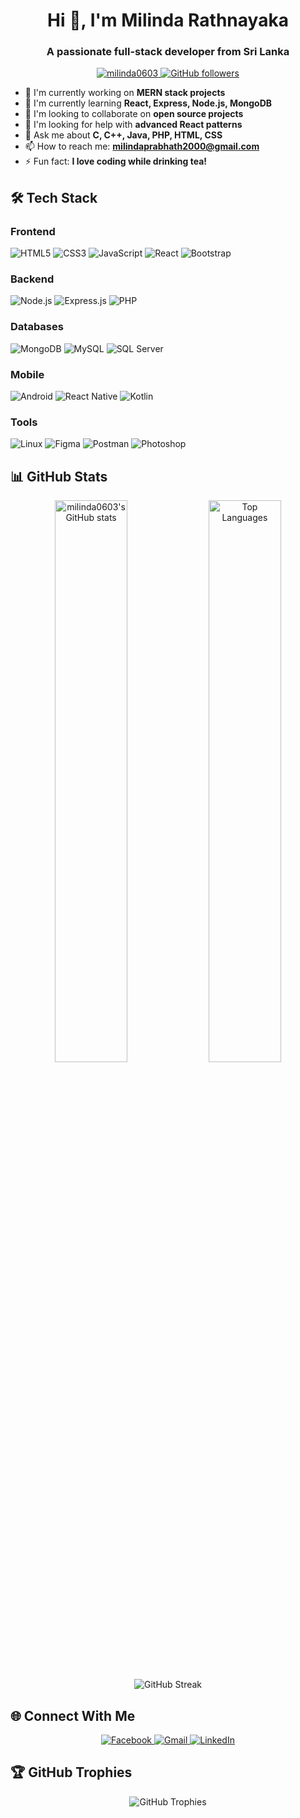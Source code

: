 <h1 align="center">Hi 👋, I'm Milinda Rathnayaka</h1>
<h3 align="center">A passionate full-stack developer from Sri Lanka</h3>

<p align="center">
  <a href="https://github.com/milinda0603?tab=repositories">
    <img src="https://komarev.com/ghpvc/?username=milinda0603&label=Profile%20views&color=0e75b6&style=flat" alt="milinda0603" />
  </a>
  <a href="https://github.com/milinda0603?tab=followers">
    <img src="https://img.shields.io/github/followers/milinda0603?label=Follow&style=social" alt="GitHub followers" />
  </a>
</p>

- 🔭 I'm currently working on **MERN stack projects**
- 🌱 I'm currently learning **React, Express, Node.js, MongoDB**
- 👯 I'm looking to collaborate on **open source projects**
- 🤝 I'm looking for help with **advanced React patterns**
- 💬 Ask me about **C, C++, Java, PHP, HTML, CSS**
- 📫 How to reach me: **milindaprabhath2000@gmail.com**
- ⚡ Fun fact: **I love coding while drinking tea!**

## 🛠️ Tech Stack

### Frontend
![HTML5](https://img.shields.io/badge/html5-%23E34F26.svg?style=for-the-badge&logo=html5&logoColor=white)
![CSS3](https://img.shields.io/badge/css3-%231572B6.svg?style=for-the-badge&logo=css3&logoColor=white)
![JavaScript](https://img.shields.io/badge/javascript-%23323330.svg?style=for-the-badge&logo=javascript&logoColor=%23F7DF1E)
![React](https://img.shields.io/badge/react-%2320232a.svg?style=for-the-badge&logo=react&logoColor=%2361DAFB)
![Bootstrap](https://img.shields.io/badge/bootstrap-%23563D7C.svg?style=for-the-badge&logo=bootstrap&logoColor=white)

### Backend
![Node.js](https://img.shields.io/badge/node.js-6DA55F?style=for-the-badge&logo=node.js&logoColor=white)
![Express.js](https://img.shields.io/badge/express.js-%23404d59.svg?style=for-the-badge&logo=express&logoColor=%2361DAFB)
![PHP](https://img.shields.io/badge/php-%23777BB4.svg?style=for-the-badge&logo=php&logoColor=white)

### Databases
![MongoDB](https://img.shields.io/badge/MongoDB-%234ea94b.svg?style=for-the-badge&logo=mongodb&logoColor=white)
![MySQL](https://img.shields.io/badge/mysql-%2300f.svg?style=for-the-badge&logo=mysql&logoColor=white)
![SQL Server](https://img.shields.io/badge/Microsoft%20SQL%20Server-CC2927?style=for-the-badge&logo=microsoft%20sql%20server&logoColor=white)

### Mobile
![Android](https://img.shields.io/badge/Android-3DDC84?style=for-the-badge&logo=android&logoColor=white)
![React Native](https://img.shields.io/badge/react_native-%2320232a.svg?style=for-the-badge&logo=react&logoColor=%2361DAFB)
![Kotlin](https://img.shields.io/badge/kotlin-%230095D5.svg?style=for-the-badge&logo=kotlin&logoColor=white)

### Tools
![Linux](https://img.shields.io/badge/Linux-FCC624?style=for-the-badge&logo=linux&logoColor=black)
![Figma](https://img.shields.io/badge/figma-%23F24E1E.svg?style=for-the-badge&logo=figma&logoColor=white)
![Postman](https://img.shields.io/badge/Postman-FF6C37?style=for-the-badge&logo=postman&logoColor=white)
![Photoshop](https://img.shields.io/badge/adobe%20photoshop-%2331A8FF.svg?style=for-the-badge&logo=adobe%20photoshop&logoColor=white)

## 📊 GitHub Stats

<p align="center">
  <img src="https://github-readme-stats.vercel.app/api?username=milinda0603&show_icons=true&theme=radical" alt="milinda0603's GitHub stats" width="48%"/>
  <img src="https://github-readme-stats.vercel.app/api/top-langs/?username=milinda0603&layout=compact&theme=radical" alt="Top Languages" width="48%"/>
</p>

<p align="center">
  <img src="https://github-readme-streak-stats.herokuapp.com/?user=milinda0603&theme=radical" alt="GitHub Streak" />
</p>

## 🌐 Connect With Me

<p align="center">
  <a href="https://facebook.com/milina prabhath" target="blank">
    <img src="https://img.shields.io/badge/Facebook-%231877F2.svg?style=for-the-badge&logo=Facebook&logoColor=white" alt="Facebook"/>
  </a>
  <a href="mailto:milindaprabhath2000@gmail.com">
    <img src="https://img.shields.io/badge/Gmail-D14836?style=for-the-badge&logo=gmail&logoColor=white" alt="Gmail"/>
  </a>
  <a href="https://linkedin.com/in/yourprofile" target="blank">
    <img src="https://img.shields.io/badge/linkedin-%230077B5.svg?style=for-the-badge&logo=linkedin&logoColor=white" alt="LinkedIn"/>
  </a>
</p>

## 🏆 GitHub Trophies

<p align="center">
  <img src="https://github-profile-trophy.vercel.app/?username=milinda0603&theme=radical&no-frame=true&row=1&column=7" alt="GitHub Trophies" />
</p>
